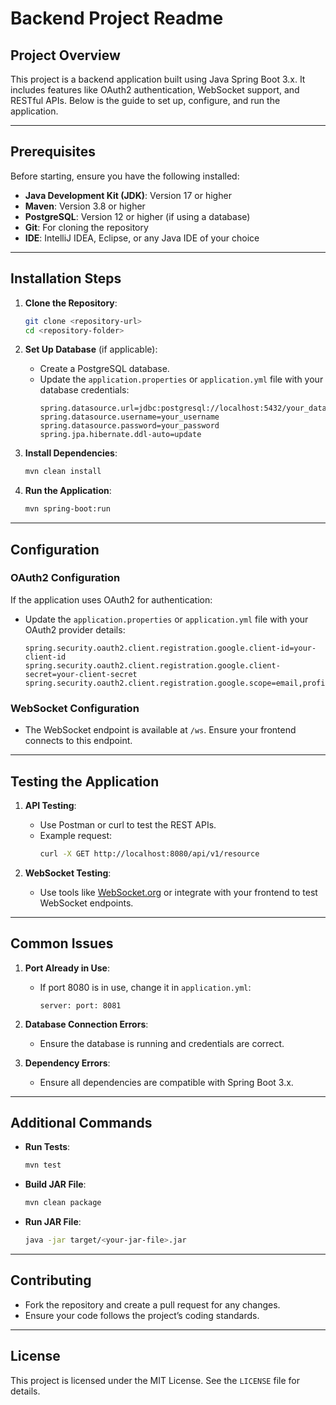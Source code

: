 # Backend Project Readme

## Project Overview
This project is a backend application built using Java Spring Boot 3.x. It includes features like OAuth2 authentication, WebSocket support, and RESTful APIs. Below is the guide to set up, configure, and run the application.

---

## Prerequisites
Before starting, ensure you have the following installed:

- **Java Development Kit (JDK)**: Version 17 or higher
- **Maven**: Version 3.8 or higher
- **PostgreSQL**: Version 12 or higher (if using a database)
- **Git**: For cloning the repository
- **IDE**: IntelliJ IDEA, Eclipse, or any Java IDE of your choice

---

## Installation Steps

1. **Clone the Repository**:
   ```bash
   git clone <repository-url>
   cd <repository-folder>
   ```

2. **Set Up Database** (if applicable):
   - Create a PostgreSQL database.
   - Update the `application.properties` or `application.yml` file with your database credentials:
     ```properties
     spring.datasource.url=jdbc:postgresql://localhost:5432/your_database
     spring.datasource.username=your_username
     spring.datasource.password=your_password
     spring.jpa.hibernate.ddl-auto=update
     ```

3. **Install Dependencies**:
   ```bash
   mvn clean install
   ```

4. **Run the Application**:
   ```bash
   mvn spring-boot:run
   ```

---

## Configuration

### OAuth2 Configuration
If the application uses OAuth2 for authentication:
- Update the `application.properties` or `application.yml` file with your OAuth2 provider details:
  ```properties
  spring.security.oauth2.client.registration.google.client-id=your-client-id
  spring.security.oauth2.client.registration.google.client-secret=your-client-secret
  spring.security.oauth2.client.registration.google.scope=email,profile
  ```

### WebSocket Configuration
- The WebSocket endpoint is available at `/ws`. Ensure your frontend connects to this endpoint.

---

## Testing the Application

1. **API Testing**:
   - Use Postman or curl to test the REST APIs.
   - Example request:
     ```bash
     curl -X GET http://localhost:8080/api/v1/resource
     ```

2. **WebSocket Testing**:
   - Use tools like [WebSocket.org](https://www.websocket.org/echo.html) or integrate with your frontend to test WebSocket endpoints.

---

## Common Issues

1. **Port Already in Use**:
   - If port 8080 is in use, change it in `application.yml`:
     ```properties
     server: port: 8081
     ```

2. **Database Connection Errors**:
   - Ensure the database is running and credentials are correct.

3. **Dependency Errors**:
   - Ensure all dependencies are compatible with Spring Boot 3.x.

---

## Additional Commands

- **Run Tests**:
  ```bash
  mvn test
  ```

- **Build JAR File**:
  ```bash
  mvn clean package
  ```

- **Run JAR File**:
  ```bash
  java -jar target/<your-jar-file>.jar
  ```

---

## Contributing
- Fork the repository and create a pull request for any changes.
- Ensure your code follows the project’s coding standards.

---

## License
This project is licensed under the MIT License. See the `LICENSE` file for details.

